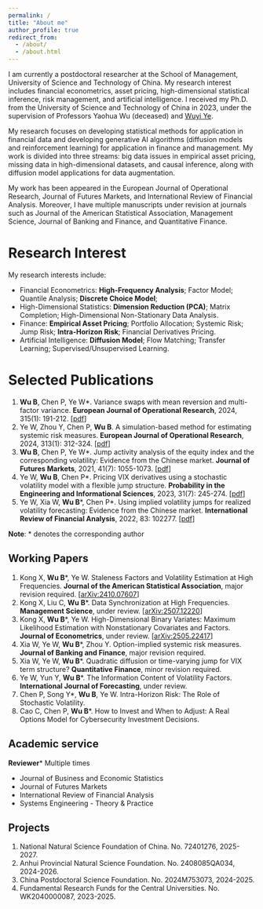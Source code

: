 ```yaml
---
permalink: /
title: "About me"
author_profile: true
redirect_from: 
  - /about/
  - /about.html
---
```


I am currently a postdoctoral researcher at the School of Management, University of Science and Technology of China. My research interest includes financial econometrics, asset pricing, high-dimensional statistical inference, risk management, and artificial intelligence. I received my Ph.D. from the University of Science and Technology of China in 2023, under the supervision of Professors Yaohua Wu (deceased) and [Wuyi Ye](https://bs.ustc.edu.cn/chinese/profile-86.html).

My research focuses on developing statistical methods for application in financial data and developing generative AI algorithms (diffusion models and reinforcement learning) for application in finance and management. My work is divided into three streams: big data issues in empirical asset pricing, missing data in high-dimensional datasets, and causal inference, along with diffusion model applications for data augmentation.

My work has been appeared in the European Journal of Operational Research, Journal of Futures Markets, and International Review of Financial Analysis. Moreover, I have multiple manuscripts under revision at journals such as Journal of the American Statistical Association, Management Science, Journal of Banking and Finance, and Quantitative Finance.

Research Interest
======
My research interests include:
- Financial Econometrics: **High-Frequency Analysis**; Factor Model; Quantile Analysis; **Discrete Choice Model**; 
- High-Dimensional Statistics: **Dimension Reduction (PCA)**; Matrix Completion; High-Dimensional Non-Stationary Data Analysis.
- Finance: **Empirical Asset Pricing**; Portfolio Allocation; Systemic Risk; Jump Risk; **Intra-Horizon Risk**; Financial Derivatives Pricing.
- Artificial Intelligence: **Diffusion Model**; Flow Matching; Transfer Learning; Supervised/Unsupervised Learning.

Selected Publications
======
1. **Wu B**, Chen P, Ye W*. Variance swaps with mean reversion and multi-factor variance. **European Journal of Operational Research**, 2024, 315(1): 191-212. [[pdf](https://www.sciencedirect.com/science/article/pii/S0377221723009451)]
1. Ye W, Zhou Y, Chen P, **Wu B**. A simulation-based method for estimating systemic risk measures. **European Journal of Operational Research**, 2024, 313(1): 312-324. [[pdf](https://www.sciencedirect.com/science/article/pii/S0377221723006616)]
1. **Wu B**, Chen P, Ye W*. Jump activity analysis of the equity index and the corresponding volatility: Evidence from the Chinese market. **Journal of Futures Markets**, 2021, 41(7): 1055-1073. [[pdf](https://onlinelibrary.wiley.com/doi/full/10.1002/fut.22209)]
1. Ye W, **Wu B**, Chen P*. Pricing VIX derivatives using a stochastic volatility model with a flexible jump structure. **Probability in the Engineering and Informational Sciences**, 2023, 31(7): 245-274. [[pdf](https://www.cambridge.org/core/journals/probability-in-the-engineering-and-informational-sciences/article/pricing-vix-derivatives-using-a-stochastic-volatility-model-with-a-flexible-jump-structure/6C4C46FE4B9703FF790CB351D2E909C2)]
1. Ye W, Xia W, **Wu B***, Chen P*. Using implied volatility jumps for realized volatility forecasting: Evidence from the Chinese market. **International Review of Financial Analysis**, 2022, 83: 102277. [[pdf](https://www.sciencedirect.com/science/article/pii/S1057521922002320)]

**Note**: * denotes the corresponding author

Working Papers
------
1. Kong X, **Wu B***, Ye W. Staleness Factors and Volatility Estimation at High Frequencies. **Journal of the American Statistical Association**, major revision required. [[arXiv:2410.07607](https://arxiv.org/pdf/2410.07607)]
1. Kong X, Liu C, **Wu B***. Data Synchronization at High Frequencies. **Management Science**, under review. [[arXiv:2507.12220](https://arxiv.org/pdf/2507.12220)]
1. Kong X, **Wu B***, Ye W. High-Dimensional Binary Variates: Maximum Likelihood Estimation with Nonstationary Covariates and Factors. **Journal of Econometrics**, under review. [[arXiv:2505.22417](https://arxiv.org/pdf/2505.22417)]
1. Xia W, Ye W, **Wu B***, Zhou Y. Option-implied systemic risk measures. **Journal of Banking and Finance**, major revision required.
1. Xia W, Ye W, **Wu B***. Quadratic diffusion or time-varying jump for VIX term structure? **Quantitative Finance**, minor revision required.
1. Ye W, Yun Y, **Wu B***. The Information Content of Volatility Factors. **International Journal of Forecasting**, under review.
1. Chen P, Song Y*, **Wu B**, Ye W. Intra-Horizon Risk: The Role of Stochastic Volatility.
1. Cao C, Chen P, **Wu B***. How to Invest and When to Adjust: A Real Options Model for Cybersecurity Investment Decisions.

Academic service
------
**Reviewer*** Multiple times
- Journal of Business and Economic Statistics
- Journal of Futures Markets
- International Review of Financial Analysis
- Systems Engineering - Theory & Practice

Projects
------
1. National Natural Science Foundation of China. No. 72401276, 2025-2027.
1. Anhui Provincial Natural Science Foundation. No. 2408085QA034, 2024-2026.
1. China Postdoctoral Science Foundation. No. 2024M753073, 2024-2025.
1. Fundamental Research Funds for the Central Universities. No. WK2040000087, 2023-2025.


